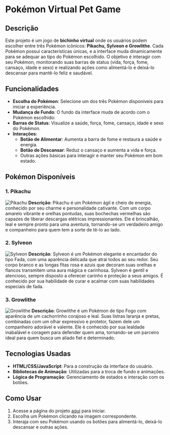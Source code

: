 # Pokémon Virtual Pet Game
 
## Descrição
Este projeto é um jogo de **bichinho virtual** onde os usuários podem escolher entre três Pokémon icônicos: **Pikachu, Sylveon e Growlithe**. Cada Pokémon possui características únicas, e a interface muda dinamicamente para se adequar ao tipo do Pokémon escolhido. O objetivo é interagir com seu Pokémon, monitorando suas barras de status (vida, força, fome, cansaço, idade e sexo) e realizando ações como alimentá-lo e deixá-lo descansar para mantê-lo feliz e saudável.
 
## Funcionalidades
- **Escolha do Pokémon**: Selecione um dos três Pokémon disponíveis para iniciar a experiência.
- **Mudança de Fundo**: O fundo da interface muda de acordo com o Pokémon escolhido:
- **Barras de Status**: Visualize a saúde, força, fome, cansaço, idade e sexo do Pokémon.
- **Interações**:
  - **Botão de Alimentar**: Aumenta a barra de fome e restaura a saúde e energia.
  - **Botão de Descansar**: Reduz o cansaço e aumenta a vida e força.
  - Outras ações básicas para interagir e manter seu Pokémon em bom estado.
 
## Pokémon Disponíveis
### 1. Pikachu
![Pikachu](https://64.media.tumblr.com/749983c52e7ed9c7e855a392f54941bc/tumblr_olpk16B1241w532cto1_500.gif)
**Descrição**: Pikachu é um Pokémon ágil e cheio de energia, conhecido por seu charme e personalidade cativante. Com um corpo amarelo vibrante e orelhas pontudas, suas bochechas vermelhas são capazes de liberar descargas elétricas impressionantes. Ele é brincalhão, leal e sempre pronto para uma aventura, tornando-se um verdadeiro amigo e companheiro para quem tem a sorte de tê-lo ao lado.
 
### 2. Sylveon
![Sylveon](https://i.pinimg.com/originals/87/eb/f7/87ebf774eca20c3a0fa81bfb37823825.gif)
**Descrição**: Sylveon é um Pokémon elegante e encantador do tipo Fada, com uma aparência delicada que atrai todos ao seu redor. Seu corpo branco e as longas fitas rosa e azuis que decoram suas orelhas e flancos transmitem uma aura mágica e carinhosa. Sylveon é gentil e atencioso, sempre disposto a oferecer carinho e proteção a seus amigos. É conhecido por sua habilidade de curar e acalmar com suas habilidades especiais de fada.
 
### 3. Growlithe
![Growlithe](https://64.media.tumblr.com/9ea917dd47a9fd2ad0a3638179d6cfc6/tumblr_mkuqqsTeWn1r67h3uo1_500.gif)
**Descrição**: Growlithe é um Pokémon de tipo Fogo com aparência de um cachorrinho corajoso e leal. Suas listras laranja e pretas, combinadas com um olhar expressivo e protetor, fazem dele um companheiro adorável e valente. Ele é conhecido por sua lealdade inabalável e coragem para defender quem ama, tornando-se um parceiro ideal para quem busca um aliado fiel e determinado.
 
## Tecnologias Usadas
- **HTML/CSS/JavaScript**: Para a construção da interface do usuário.
- **Bibliotecas de Animação**: Utilizadas para a troca de fundo e animações.
- **Lógica de Programação**: Gerenciamento de estados e interação com os botões.
 
## Como Usar
1. Acesse a página do projeto [aqui](#) para iniciar.
2. Escolha um Pokémon clicando na imagem correspondente.
3. Interaja com seu Pokémon usando os botões para alimentá-lo, deixá-lo descansar e outras ações.
 
